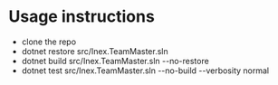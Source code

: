 # Usage instructions

* clone the repo
* dotnet restore src/Inex.TeamMaster.sln
* dotnet build src/Inex.TeamMaster.sln --no-restore
* dotnet test src/Inex.TeamMaster.sln --no-build --verbosity normal